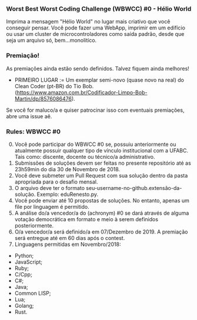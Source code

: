 ### Worst Best Worst Coding Challenge (WBWCC) #0 - Hélio World
 
Imprima a mensagem "Hélio World" no lugar mais criativo que você conseguir pensar. Você pode fazer uma WebApp, imprimir em um edifício ou usar um cluster de microcontroladores como saída padrão, desde que seja um arquivo só, bem...monolitíco. 

### Premiação!

As premiações ainda estão sendo definidos. Talvez fiquem ainda melhores!

- PRIMEIRO LUGAR := Um exemplar semi-novo (quase novo na real) do Clean Coder (pt-BR) do Tio Bob. (https://www.amazon.com.br/Codificador-Limpo-Bob-Martin/dp/8576086476).

Se você for maluco/a e quiser patrocinar isso com eventuais premiações, abre uma issue aê.

### Rules: WBWCC #0

00. Você pode participar do WBWCC #0 se, possuiu anteriormente ou atualmente possuir qualquer tipo de vínculo institucional com a UFABC. Tais como: discente, docente ou técnico/a administrativo.
01. Submissões de soluções devem ser feitas no presente repositório até as 23h59min do dia 30 de Novembro de 2018.
02. Você deve submeter um Pull Request com sua solução dentro da pasta apropriada para o desafio mensal. 
03. O arquivo deve ter o formato seu-username-no-github.extensão-da-solução. Exemplo: eduRenesto.py.
04. Você pode enviar até 10 propostas de soluções. No entanto, apenas um file por linguagem é permitido.
05. A análise do/a vencedor/a do (achronym) #0 se dará através de alguma votação democrática em formato e meio à serem definidos posteriormente.
06. O/a vencedor/a será definido/a em 07/Dezembro de 2019. A premiação será entregue até em 60 dias após o contest.
07. Linguagens permitidas em Novembro/2018:

- Python;
- JavaScript;
- Ruby;
- C/Cpp;
- C#;
- Java;
- Common LISP; 
- Lua;
- Golang;
- Rust.
